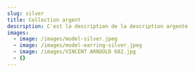 ```yaml
---
slug: silver
title: Collection argent
description: C'est la description de la description argenté
images:
  - image: /images/model-silver.jpeg
  - image: /images/model-earring-silver.jpeg
  - image: /images/VINCENT ARNOULD 682.jpg
  - {}
---
```

